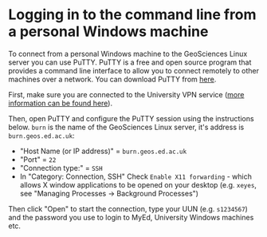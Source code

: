 # Logging in to the command line from a personal Windows machine

To connect from a personal Windows machine to the GeoSciences Linux server you can use PuTTY. PuTTY is a free and open source program that provides a command line interface to allow you to connect remotely to other machines over a network. You can download PuTTY from [here](https://www.chiark.greenend.org.uk/~sgtatham/putty/latest.html).

First, make sure you are connected to the University VPN service ([more information can be found here](http://www.ed.ac.uk/information-services/computing/desktop-personal/vpn)).

Then, open PuTTY and configure the PuTTY session using the instructions below. `burn` is the name of the GeoSciences Linux server, it's address is `burn.geos.ed.ac.uk`:

- "Host Name (or IP address)" = `burn.geos.ed.ac.uk`
- "Port" = `22`
- "Connection type:" = `SSH`
- In "Category: Connection, SSH" Check `Enable X11 forwarding` - which allows X window applications to be opened on your desktop (e.g. `xeyes`, see "Managing Processes -> Background Processes")

Then click "Open" to start the connection, type your UUN (e.g. `s1234567`) and the password you use to login to MyEd, University Windows machines etc.
